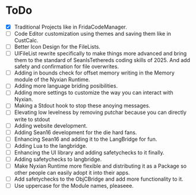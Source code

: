 # ToDo

- [x] Traditional Projects like in FridaCodeManager.
- [ ] Code Editor customization using themes and saving them like in CustCalc.
- [ ] Better Icon Design for the FileLists.
- [ ] UIFileList rewrite specifically to make things more advanced and bring them to the standard of SeanIsTethereds coding skills of 2025. And add safety and confirmation for file overwrites.
- [ ] Adding in bounds check for offset memory writing in the Memory module of the Nyxian Runtime.
- [ ] Adding more language briding posibilities.
- [ ] Adding more settings to customize the way you can interact with Nyxian.
- [ ] Making a Stdout hook to stop these anoying messages.
- [ ] Elevating low levelness by removing putchar because you can directly write to stdout
- [ ] Adding website development.
- [ ] Adding Sean16 development for the die hard fans.
- [ ] Enhancing Sean16 and adding it to the LangBridge for fun.
- [ ] Adding Lua to the langbridge.
- [ ] Enhancing the UI library and adding safetychecks to it finally.
- [ ] Adding safetychecks to langbridge.
- [ ] Make Nyxian Runtime more flexible and distributing it as a Package so other people can easily adopt it into their apps.
- [ ] Add safetychecks to the ObjCBridge and add more functionality to it.
- [ ] Use uppercase for the Module names, pleaseee.